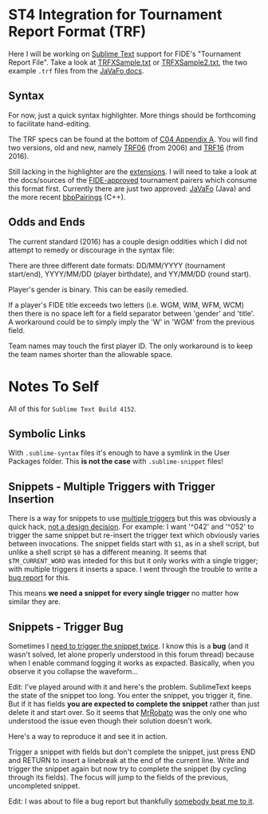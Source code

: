 
# ST4 Integration for Tournament Report Format (TRF)

Here I will be working on [Sublime Text](https://www.sublimetext.com/) support for FIDE's "Tournament Report File". Take a look at [TRFXSample.txt](http://www.rrweb.org/javafo/aum/TRFXSample.txt) or [TRFXSample2.txt](http://www.rrweb.org/javafo/aum/TRFXSample2.txt), the two example `.trf` files from the [JaVaFo docs](http://www.rrweb.org/javafo/aum/JaVaFo2_AUM.htm).

## Syntax

For now, just a quick syntax highlighter. More things should be forthcoming to facilitate hand-editing.

The TRF specs can be found at the bottom of [C04 Appendix A](https://handbook.fide.com/chapter/C04A). You will find two versions, old and new, namely [TRF06](https://handbook.fide.com/files/handbook/fidexchg.txt) (from 2006) and [TRF16](https://handbook.fide.com/files/handbook/C04Annex2_TRF16.pdf) (from 2016).

Still lacking in the highlighter are the [extensions](http://www.rrweb.org/javafo/aum/JaVaFo2_AUM.htm#_Extensions_and_other_). I will need to take a look at the docs/sources of the [FIDE-approved](https://handbook.fide.com/files/handbook/C04Annex3_FEP19.pdf) tournament pairers which consume this format first. Currently there are just two approved: [JaVaFo](http://www.rrweb.org/javafo) (Java) and the more recent [bbpPairings](https://github.com/BieremaBoyzProgramming/bbpPairings) (C++).

## Odds and Ends

The current standard (2016) has a couple design oddities which I did not attempt to remedy or discourage in the syntax file:

There are three different date formats: DD/MM/YYYY (tournament start/end), YYYY/MM/DD (player birthdate), and YY/MM/DD (round start).

Player's gender is binary. This can be easily remedied.

If a player's FIDE title exceeds two letters (i.e. WGM, WIM, WFM, WCM) then there is no space left for a field separator between 'gender' and 'title'. A workaround could be to simply imply the 'W' in 'WGM' from the previous field.

Team names may touch the first player ID. The only workaround is to keep the team names shorter than the allowable space.


# Notes To Self

All of this for `Sublime Text Build 4152`.

## Symbolic Links

With `.sublime-syntax` files it's enough to have a symlink in the User Packages folder. This **is not the case** with `.sublime-snippet` files!

## Snippets - Multiple Triggers with Trigger Insertion

There is a way for snippets to use [multiple triggers](https://forum.sublimetext.com/t/multiple-tabtrigger-tags-in-a-snippet/1409) but this was obviously a quick hack, [not a design decision](https://docs.sublimetext.io/guide/extensibility/snippets.html#snippets-file-format). For example: I want '^042' and '^052' to trigger the same snippet but re-insert the trigger text which obviously varies between invocations. The snippet fields start with `$1`, as in a shell script, but unlike a shell script `$0` has a different meaning. It seems that `$TM_CURRENT_WORD` was inteded for this but it only works with a single trigger; with multiple triggers it inserts a space. I went through the trouble to write a [bug report](https://github.com/sublimehq/sublime_text/issues/6113) for this.

This means **we need a snippet for every single trigger** no matter how similar they are.

## Snippets - Trigger Bug

Sometimes I [need to trigger the snippet twice](https://forum.sublimetext.com/t/tab-completion-for-snippets-with-unexpected-behavior/22564/3). I know this is a **bug** (and it wasn't solved, let alone properly understood in this forum thread) because when I enable command logging it works as expacted. Basically, when you observe it you collapse the waveform...

Edit: I've played around with it and here's the problem. SublimeText keeps the state of the snippet too long. You enter the snippet, you trigger it, fine. But if it has fields **you are expected to complete the snippet** rather than just delete it and start over. So it seems that [MrRobato](https://forum.sublimetext.com/t/tab-completion-for-snippets-with-unexpected-behavior/22564/6) was the only one who understood the issue even though their solution doesn't work.

Here's a way to reproduce it and see it in action.

Trigger a snippet with fields but don't complete the snippet, just press END and RETURN to insert a linebreak at the end of the current line. Write and trigger the snippet again but now try to complete the snippet (by cycling through its fields). The focus will jump to the fields of the previous, uncompleted snippet.

Edit: I was about to file a bug report but thankfully [somebody beat me to it](https://github.com/sublimehq/sublime_text/issues/5651).
